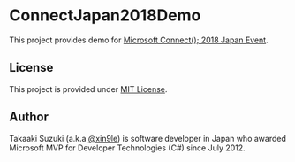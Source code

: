# ConnectJapan2018Demo
This project provides demo for [Microsoft Connect(); 2018 Japan Event](https://connpass.com/event/111254/).



## License

This project is provided under [MIT License](http://opensource.org/licenses/MIT).



## Author

Takaaki Suzuki (a.k.a [@xin9le](https://twitter.com/xin9le)) is software developer in Japan who awarded Microsoft MVP for Developer Technologies (C#) since July 2012.


